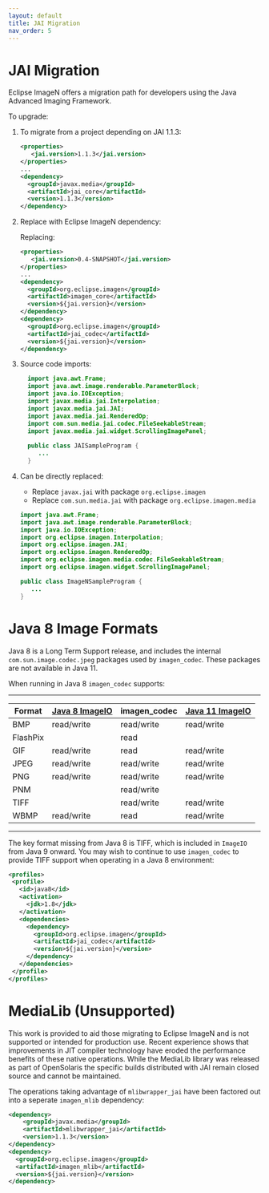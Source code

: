 ```yaml
---
layout: default
title: JAI Migration
nav_order: 5
---
```

# JAI Migration

Eclipse ImageN offers a migration path for developers using the Java Advanced Imaging Framework.

To upgrade:

1. To migrate from a project depending on JAI 1.1.3:
   
   ```XML
   <properties>
      <jai.version>1.1.3</jai.version>
   </properties>
   ...
   <dependency>
     <groupId>javax.media</groupId>
     <artifactId>jai_core</artifactId>
     <version>1.1.3</version>
   </dependency>
   ```

2. Replace with Eclipse ImageN dependency:
   
   Replacing:
   
   ```XML
   <properties>
      <jai.version>0.4-SNAPSHOT</jai.version>
   </properties>
   ...
   <dependency>
     <groupId>org.eclipse.imagen</groupId>
     <artifactId>imagen_core</artifactId>
     <version>${jai.version}</version>
   </dependency>
   <dependency>
     <groupId>org.eclipse.imagen</groupId>
     <artifactId>jai_codec</artifactId>
     <version>${jai.version}</version>
   </dependency>
   ```

3. Source code imports:
   
   ```Java
     import java.awt.Frame;
     import java.awt.image.renderable.ParameterBlock;
     import java.io.IOException;
     import javax.media.jai.Interpolation;
     import javax.media.jai.JAI;
     import javax.media.jai.RenderedOp;
     import com.sun.media.jai.codec.FileSeekableStream;
     import javax.media.jai.widget.ScrollingImagePanel;
     
     public class JAISampleProgram {
        ...
     }
   ```

3. Can be directly replaced:
   
   * Replace `javax.jai` with package `org.eclipse.imagen`
   * Replace `com.sun.media.jai` with package `org.eclipse.imagen.media`
   
   ```Java
   import java.awt.Frame;
   import java.awt.image.renderable.ParameterBlock;
   import java.io.IOException;
   import org.eclipse.imagen.Interpolation;
   import org.eclipse.imagen.JAI;
   import org.eclipse.imagen.RenderedOp;
   import org.eclipse.imagen.media.codec.FileSeekableStream;
   import org.eclipse.imagen.widget.ScrollingImagePanel;

   public class ImageNSampleProgram {
      ...
   }
   ```

# Java 8 Image Formats

Java 8 is a Long Term Support release, and includes the internal `com.sun.image.codec.jpeg` packages used by `imagen_codec`. These packages are not available in Java 11.

When running in Java 8 `imagen_codec` supports:

----------

Format         | [Java 8 ImageIO](https://docs.oracle.com/javase/8/docs/api/javax/imageio/package-summary.html) | imagen_codec   | [Java 11 ImageIO](https://docs.oracle.com/en/java/javase/11/docs/api/java.desktop/javax/imageio/package-summary.html)
-------------- | -------------- | -------------- | -------------- 
BMP            | read/write     | read/write     | read/write
FlashPix       |                | read           | 
GIF            | read/write     | read           | read/write
JPEG           | read/write     | read/write     | read/write
PNG            | read/write     | read/write     | read/write
PNM            |                | read/write     | 
TIFF           |                | read/write     | read/write
WBMP           | read/write     | read           | read/write

----------

The key format missing from Java 8 is TIFF, which is included in `ImageIO` from Java 9 onward. You may wish to continue to use `imagen_codec` to provide TIFF support when operating in a Java 8 environment:

```XML
<profiles>
 <profile>
   <id>java8</id>
   <activation>
     <jdk>1.8</jdk>
   </activation>
   <dependencies>
     <dependency>
       <groupId>org.eclipse.imagen</groupId>
       <artifactId>jai_codec</artifactId>
       <version>${jai.version}</version>
     </dependency>
   </dependencies>
 </profile>
</profiles>
```

# MediaLib (Unsupported)

This work is provided to aid those migrating to Eclipse ImageN and is not supported or intended for production use. Recent experience shows that improvements in JIT compiler technology have eroded the performance benefits of these native operations. While the MediaLib library was released as part of OpenSolaris the specific builds distributed with JAI remain closed source and cannot be maintained.

The operations taking advantage of `mlibwrapper_jai` have been factored out into a seperate `imagen_mlib` dependency:

```XML
<dependency>
    <groupId>javax.media</groupId>
    <artifactId>mlibwrapper_jai</artifactId>
    <version>1.1.3</version>
</dependency>
<dependency>
  <groupId>org.eclipse.imagen</groupId>
  <artifactId>imagen_mlib</artifactId>
  <version>${jai.version}</version>
</dependency>
```

